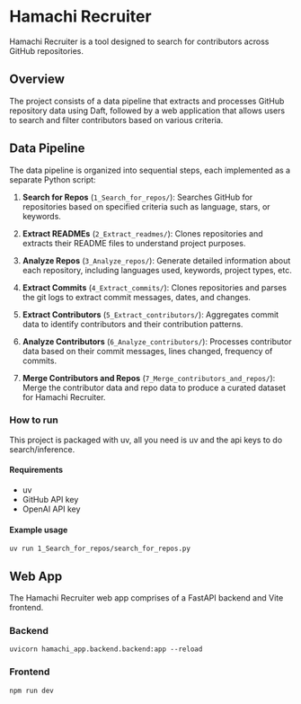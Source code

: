 # Hamachi Recruiter

Hamachi Recruiter is a tool designed to search for contributors across GitHub repositories.

## Overview

The project consists of a data pipeline that extracts and processes GitHub repository data using Daft, followed by a web application that allows users to search and filter contributors based on various criteria.

## Data Pipeline

The data pipeline is organized into sequential steps, each implemented as a separate Python script:

1. **Search for Repos** (`1_Search_for_repos/`): Searches GitHub for repositories based on specified criteria such as language, stars, or keywords.

2. **Extract READMEs** (`2_Extract_readmes/`): Clones repositories and extracts their README files to understand project purposes.

3. **Analyze Repos** (`3_Analyze_repos/`): Generate detailed information about each repository, including languages used, keywords, project types, etc.

4. **Extract Commits** (`4_Extract_commits/`): Clones repositories and parses the git logs to extract commit messages, dates, and changes.

5. **Extract Contributors** (`5_Extract_contributors/`): Aggregates commit data to identify contributors and their contribution patterns.

6. **Analyze Contributors** (`6_Analyze_contributors/`): Processes contributor data based on their commit messages, lines changed, frequency of commits.

7. **Merge Contributors and Repos** (`7_Merge_contributors_and_repos/`): Merge the contributor data and repo data to produce a curated dataset for Hamachi Recruiter.

### How to run

This project is packaged with uv, all you need is uv and the api keys to do search/inference.

#### Requirements

- uv
- GitHub API key
- OpenAI API key

#### Example usage

```
uv run 1_Search_for_repos/search_for_repos.py
```

## Web App

The Hamachi Recruiter web app comprises of a FastAPI backend and Vite frontend.

### Backend

```
uvicorn hamachi_app.backend.backend:app --reload
```

### Frontend

```
npm run dev
```

